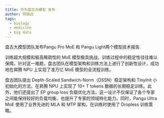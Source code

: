 ```yaml
---
title: 华为盘古大模型 发布
author: 杨致远
tags:
  - biology
  - medicine
  - big data
---
```


盘古大模型团队发布Pangu Pro MoE 和 Pangu Light两个模型技术报告.

训练超大规模和极高稀疏性的 MoE 模型极具挑战，训练过程中的稳定性往往难以保障。针对这一难题，盘古团队在模型架构和训练方法上进行了创新性设计，成功地在昇腾 NPU 上实现了准万亿 MoE 模型的全流程训练。

盘古团队提出 Depth-Scaled Sandwich-Norm（DSSN）稳定架构和 TinyInit 小初始化的方法，在昇腾 NPU 上实现了 10+ T tokens 数据的长期稳定训练。此外，他们还提出了 EP group loss 负载优化方法，这一设计不仅保证了各个专家之间能保持较好的负载均衡，也提升了专家的领域特化能力。同时，Pangu Ultra MoE 使用了业界先进的 MLA 和 MTP 架构，在训练时使用了 Dropless 训练策略。
